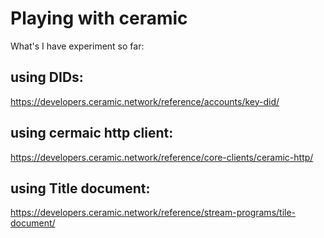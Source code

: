 # Playing with ceramic

What's I have experiment so far:

## using DIDs:

https://developers.ceramic.network/reference/accounts/key-did/

## using cermaic http client:

https://developers.ceramic.network/reference/core-clients/ceramic-http/

## using Title document:

https://developers.ceramic.network/reference/stream-programs/tile-document/

